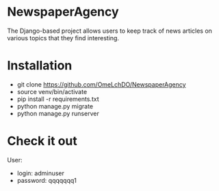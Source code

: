 # NewspaperAgency

The Django-based project allows users to keep track of news articles on various topics that they find interesting.

# Installation
- git clone https://github.com/OmeLchDO/NewspaperAgency
- source venv/bin/activate
- pip install -r requirements.txt
- python manage.py migrate
- python manage.py runserver

# Check it out
User:
- login: adminuser
- password: qqqqqqq1
